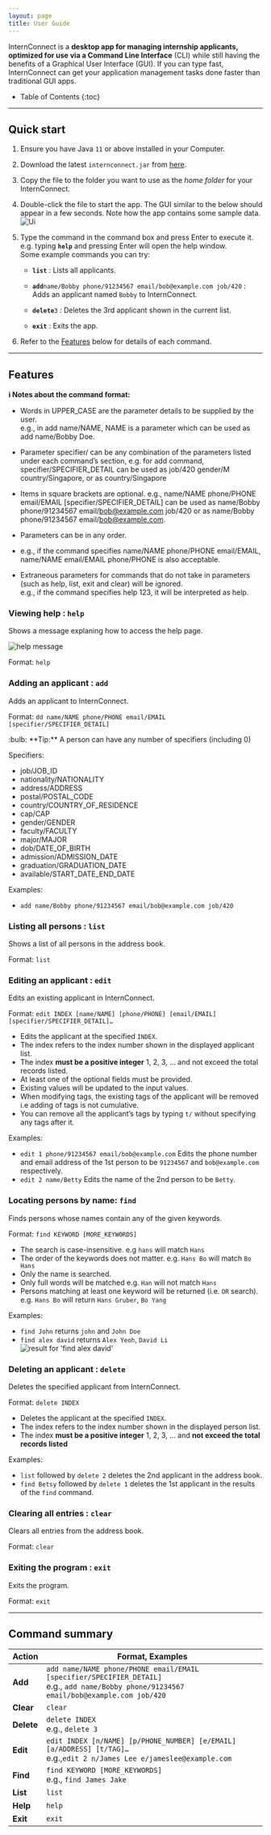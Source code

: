 ```yaml
---
layout: page
title: User Guide
---
```


InternConnect is a **desktop app for managing internship applicants, optimized for use via a Command Line Interface** (CLI) while still having the benefits of a Graphical User Interface (GUI). If you can type fast, InternConnect can get your application management tasks done faster than traditional GUI apps.

* Table of Contents
{:toc}

--------------------------------------------------------------------------------------------------------------------

## Quick start

1. Ensure you have Java `11` or above installed in your Computer.

1. Download the latest `internconnect.jar` from [here](https://github.com/AY2223S1-CS2103-F14-2/tp/releases).

1. Copy the file to the folder you want to use as the _home folder_ for your InternConnect.

1. Double-click the file to start the app. The GUI similar to the below should appear in a few seconds. Note how the app contains some sample data.<br>
   ![Ui](images/Ui.png)

1. Type the command in the command box and press Enter to execute it. e.g. typing **`help`** and pressing Enter will open the help window.<br>
   Some example commands you can try:

   * **`list`** : Lists all applicants.

   * **`add`**`name/Bobby phone/91234567 email/bob@example.com job/420` : Adds an applicant named `Bobby` to InternConnect.

   * **`delete`**`3` : Deletes the 3rd applicant shown in the current list.

   * **`exit`** : Exits the app.

1. Refer to the [Features](#features) below for details of each command.

--------------------------------------------------------------------------------------------------------------------

## Features

<div markdown="block" class="alert alert-info">

**:information_source: Notes about the command format:**<br>

* Words in UPPER_CASE are the parameter details to be supplied by the user.  
  e.g., in add name/NAME, NAME is a parameter which can be used as add name/Bobby Doe.

* Parameter specifier/ can be any combination of the parameters listed under each command’s section, e.g. for add command, specifier/SPECIFIER_DETAIL can be used as job/420 gender/M country/Singapore, or as country/Singapore

* Items in square brackets are optional.
  e.g., name/NAME phone/PHONE email/EMAIL [specifier/SPECIFIER_DETAIL] can be used as name/Bobby phone/91234567 email/bob@example.com job/420 or as name/Bobby phone/91234567 email/bob@example.com.

* Parameters can be in any order.  
* e.g., if the command specifies name/NAME phone/PHONE email/EMAIL, name/NAME email/EMAIL phone/PHONE is also acceptable.

* Extraneous parameters for commands that do not take in parameters (such as help, list, exit and clear) will be ignored.  
  e.g., if the command specifies help 123, it will be interpreted as help.

</div>

### Viewing help : `help`

Shows a message explaning how to access the help page.

![help message](images/helpMessage.png)

Format: `help`


### Adding an applicant : `add`

Adds an applicant to InternConnect.

Format: `dd name/NAME phone/PHONE email/EMAIL [specifier/SPECIFIER_DETAIL]`

<div markdown="span" class="alert alert-primary">:bulb: **Tip:**
A person can have any number of specifiers (including 0)
</div>

Specifiers:
* job/JOB_ID
* nationality/NATIONALITY
* address/ADDRESS
* postal/POSTAL_CODE
* country/COUNTRY_OF_RESIDENCE
* cap/CAP
* gender/GENDER
* faculty/FACULTY
* major/MAJOR
* dob/DATE_OF_BIRTH
* admission/ADMISSION_DATE
* graduation/GRADUATION_DATE
* available/START_DATE_END_DATE

Examples:
* `add name/Bobby phone/91234567 email/bob@example.com job/420`


### Listing all persons : `list`

Shows a list of all persons in the address book.

Format: `list`


### Editing an applicant : `edit`

Edits an existing applicant in InternConnect.

Format: `edit INDEX [name/NAME] [phone/PHONE] [email/EMAIL] [specifier/SPECIFIER_DETAIL]…​`

* Edits the applicant at the specified `INDEX`. 
* The index refers to the index number shown in the displayed applicant list. 
* The index **must be a positive integer** 1, 2, 3, …​ and not exceed the total records listed.
* At least one of the optional fields must be provided.
* Existing values will be updated to the input values.
* When modifying tags, the existing tags of the applicant will be removed i.e adding of tags is not cumulative.
* You can remove all the applicant’s tags by typing `t/` without specifying any tags after it.

Examples:
*  `edit 1 phone/91234567 email/bob@example.com` Edits the phone number and email address of the 1st person to be `91234567` and `bob@example.com` respectively.
*  `edit 2 name/Betty` Edits the name of the 2nd person to be `Betty`.


### Locating persons by name: `find`

Finds persons whose names contain any of the given keywords.

Format: `find KEYWORD [MORE_KEYWORDS]`

* The search is case-insensitive. e.g `hans` will match `Hans`
* The order of the keywords does not matter. e.g. `Hans Bo` will match `Bo Hans`
* Only the name is searched.
* Only full words will be matched e.g. `Han` will not match `Hans`
* Persons matching at least one keyword will be returned (i.e. `OR` search).
  e.g. `Hans Bo` will return `Hans Gruber`, `Bo Yang`

Examples:
* `find John` returns `john` and `John Doe`
* `find alex david` returns `Alex Yeoh`, `David Li`<br>
  ![result for 'find alex david'](images/findAlexDavidResult.png)


### Deleting an applicant : `delete`

Deletes the specified applicant from InternConnect.

Format: `delete INDEX`

* Deletes the applicant at the specified `INDEX`.
* The index refers to the index number shown in the displayed person list.
* The index **must be a positive integer** 1, 2, 3, …​ and **not exceed the total records listed**

Examples:
* `list` followed by `delete 2` deletes the 2nd applicant in the address book.
* `find Betsy` followed by `delete 1` deletes the 1st applicant in the results of the `find` command.


### Clearing all entries : `clear`

Clears all entries from the address book.

Format: `clear`


### Exiting the program : `exit`

Exits the program.

Format: `exit`

-----------------------------------------------------------------------------------------------------

## Command summary

| Action     | Format, Examples                                                                                                                               |
|------------|------------------------------------------------------------------------------------------------------------------------------------------------|
| **Add**    | `add name/NAME phone/PHONE email/EMAIL [specifier/SPECIFIER_DETAIL]` <br> e.g., `add name/Bobby phone/91234567 email/bob@example.com job/420`  |
| **Clear**  | `clear`                                                                                                                                        |
| **Delete** | `delete INDEX`<br> e.g., `delete 3`                                                                                                            |
| **Edit**   | `edit INDEX [n/NAME] [p/PHONE_NUMBER] [e/EMAIL] [a/ADDRESS] [t/TAG]…​`<br> e.g.,`edit 2 n/James Lee e/jameslee@example.com`                    |
| **Find**   | `find KEYWORD [MORE_KEYWORDS]`<br> e.g., `find James Jake`                                                                                     |  
| **List**   | `list`                                                                                                                                         | 
| **Help**   | `help`                                                                                                                                         |
| **Exit**   | `exit`                                                                                                                                         |
